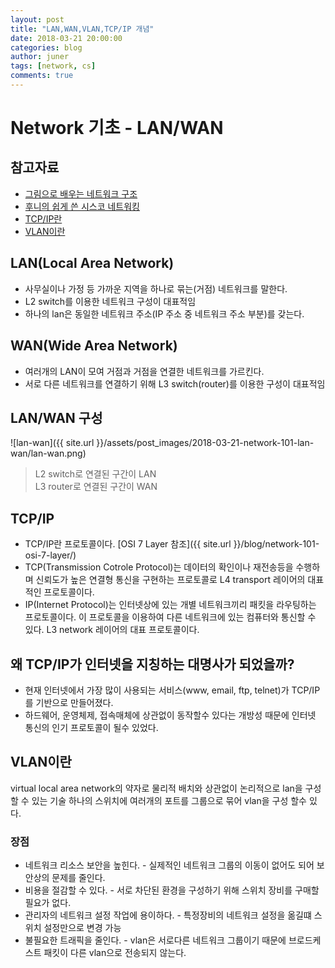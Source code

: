 ```yaml
---
layout: post
title: "LAN,WAN,VLAN,TCP/IP 개념"
date: 2018-03-21 20:00:00
categories: blog
author: juner
tags: [network, cs]
comments: true
---
```


# Network 기초 - LAN/WAN
## 참고자료
- [그림으로 배우는 네트워크 구조](http://www.yes24.com/24/Goods/36552194?Acode=101)
- [후니의 쉽게 쓴 시스코 네트워킹](http://www.yes24.com/24/Goods/4747319?Acode=101)
- [TCP/IP란](https://www.joinc.co.kr/w/Site/Network_Programing/Documents/IntroTCPIP)
- [VLAN이란](http://onecellboy.tistory.com/278)


## LAN(Local Area Network)
 - 사무실이나 가정 등 가까운 지역을 하나로 묶는(거점) 네트워크를 말한다.
 - L2 switch를 이용한 네트워크 구성이 대표적임
 - 하나의 lan은 동일한 네트워크 주소(IP 주소 중 네트워크 주소 부분)를 갖는다.  

## WAN(Wide Area Network)
 - 여러개의 LAN이 모여 거점과 거점을 연결한 네트워크를 가르킨다. 
 - 서로 다른 네트워크를 연결하기 위해 L3 switch(router)를 이용한 구성이 대표적임

## LAN/WAN 구성
![lan-wan]({{ site.url }}/assets/post_images/2018-03-21-network-101-lan-wan/lan-wan.png)     
> L2 switch로 연결된 구간이 LAN  
> L3 router로 연결된 구간이 WAN

## TCP/IP
- TCP/IP란 프로토콜이다. [OSI 7 Layer 참조]({{ site.url }}/blog/network-101-osi-7-layer/)
- TCP(Transmission Cotrole Protocol)는 데이터의 확인이나 재전송등을 수행하며 신뢰도가 높은 연결형 통신을 구현하는 프로토콜로 L4 transport 레이어의 대표적인 프로토콜이다.  
- IP(Internet Protocol)는 인터넷상에 있는 개별 네트워크끼리 패킷을 라우팅하는 프로토콜이다. 이 프로토콜을 이용하여 다른 네트워크에 있는 컴퓨터와 통신할 수 있다. L3 network 레이어의 대표 프로토콜이다. 

## 왜 TCP/IP가 인터넷을 지칭하는 대명사가 되었을까?
- 현재 인터넷에서 가장 많이 사용되는 서비스(www, email, ftp, telnet)가 TCP/IP를 기반으로 만들어졌다.
- 하드웨어, 운영체제, 접속매체에 상관없이 동작할수 있다는 개방성 때문에 인터넷 통신의 인기 프로토콜이 될수 있었다. 

## VLAN이란
virtual local area network의 약자로 물리적 배치와 상관없이 논리적으로 lan을 구성할 수 있는 기술
하나의 스위치에 여러개의 포트를 그룹으로 묶어 vlan을 구성 할수 있다.  
### 장점
 - 네트워크 리소스 보안을 높힌다.  - 실제적인 네트워크 그룹의 이동이 없어도 되어 보안상의 문제를 줄인다. 
 - 비용을 절감할 수 있다.  - 서로 차단된 환경을 구성하기 위해 스위치 장비를 구매할 필요가 없다. 
 - 관리자의 네트워크 설정 작업에 용이하다. - 특정장비의 네트워크 설정을 옮길떄 스위치 설정만으로 변경 가능
 - 불필요한 트래픽을 줄인다. - vlan은 서로다른 네트워크 그룹이기 때문에 브로드케스트 패킷이 다른 vlan으로 전송되지 않는다.  


